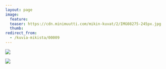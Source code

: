 ```yaml
---
layout: page
image:
  feature:
  teaser: https://cdn.minimuutti.com/mikin-kuvat/2/IMG08275-245px.jpg
  thumb:
redirect_from:
  - /kuvia-mikista/00009
---
```


![](https://cdn.minimuutti.com/mikin-kuvat/2/IMG08275-800px.jpg)

![](https://cdn.minimuutti.com/mikin-kuvat/2/IMG08280-800px.jpg)
